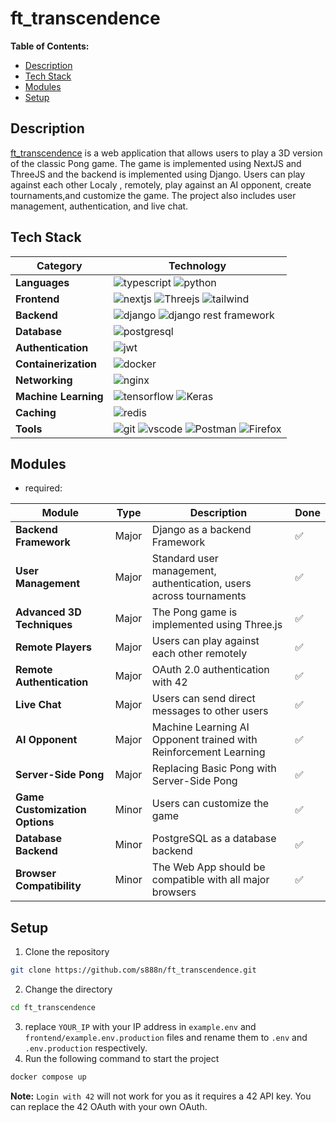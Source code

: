 # ft_transcendence
**Table of Contents:**
- [Description](#description)
- [Tech Stack](#tech-stack)
- [Modules](#modules)
- [Setup](#setup)

## Description

[ft_transcendence](./assets/en.subject.pdf) is a web application that allows users to play a 3D version of the classic Pong game. The game is implemented using NextJS and ThreeJS and the backend is implemented using Django. Users can play against each other Localy , remotely, play against an AI opponent, create tournaments,and customize the game. The project also includes user management, authentication, and live chat.
## Tech Stack

| Category  | Technology |
| ------------- | ------------- |
| **Languages** | ![typescript](https://img.shields.io/badge/TypeScript-007ACC?style=for-the-badge&logo=typescript&logoColor=white) ![python](https://img.shields.io/badge/Python-3776AB?style=for-the-badge&logo=python&logoColor=white) |
| **Frontend**  | ![nextjs](https://img.shields.io/badge/next%20js-000000?style=for-the-badge&logo=nextdotjs&logoColor=white) ![Threejs](https://img.shields.io/badge/ThreeJs-black?style=for-the-badge&logo=three.js&logoColor=white) ![tailwind](https://img.shields.io/badge/Tailwind_CSS-38B2AC?style=for-the-badge&logo=tailwind-css&logoColor=white)|
| **Backend** | ![django](https://img.shields.io/badge/Django-092E20?style=for-the-badge&logo=django&logoColor=green)  ![django rest framework](https://img.shields.io/badge/django%20rest-ff1709?style=for-the-badge&logo=django&logoColor=white)|
| **Database** | ![postgresql](https://img.shields.io/badge/PostgreSQL-316192?style=for-the-badge&logo=postgresql&logoColor=white) |
| **Authentication** | ![jwt](https://img.shields.io/badge/JWT-000000?style=for-the-badge&logo=JSON%20web%20tokens&logoColor=white) |
| **Containerization** | ![docker](https://img.shields.io/badge/Docker-2496ED?style=for-the-badge&logo=docker&logoColor=white) |
| **Networking** | ![nginx](https://img.shields.io/badge/Nginx-009639?style=for-the-badge&logo=nginx&logoColor=white) |
| **Machine Learning** | ![tensorflow](https://img.shields.io/badge/Tensorflow-FF6F00?style=for-the-badge&logo=tensorflow&logoColor=white) ![Keras](https://img.shields.io/badge/Keras-D00000?style=for-the-badge&logo=Keras&logoColor=white)|
| **Caching** | ![redis](https://img.shields.io/badge/Redis-DC382D?style=for-the-badge&logo=redis&logoColor=white) |
| **Tools** | ![git](https://img.shields.io/badge/Git-F05032?style=for-the-badge&logo=git&logoColor=white) ![vscode](https://img.shields.io/badge/VSCode-0078D4?style=for-the-badge&logo=visual%20studio%20code&logoColor=white) ![Postman](https://img.shields.io/badge/Postman-FF6C37?style=for-the-badge&logo=Postman&logoColor=white) ![Firefox](https://img.shields.io/badge/Firefox_Browser-FF7139?style=for-the-badge&logo=Firefox-Browser&logoColor=white)|

## Modules

- required:

| Module | Type | Description | Done |
| --- | --- | --- | --- |
| **Backend Framework** | Major | Django as a backend Framework | ✅ |
| **User Management** | Major | Standard user management, authentication, users across tournaments| ✅ |
| **Advanced 3D Techniques** | Major | The Pong game is implemented using Three.js | ✅ |
| **Remote Players** | Major | Users can play against each other remotely | ✅ |
| **Remote Authentication** | Major | OAuth 2.0 authentication with 42  | ✅ |
| **Live Chat** | Major | Users can send direct messages to other users | ✅ |
| **AI Opponent** | Major | Machine Learning AI Opponent trained with Reinforcement Learning | ✅ |
| **Server-Side Pong** | Major | Replacing Basic Pong with Server-Side Pong | ✅ |
| **Game Customization Options** | Minor | Users can customize the game | ✅ |
| **Database Backend** | Minor | PostgreSQL as a database backend | ✅ |
| **Browser Compatibility** | Minor | The Web App should be compatible with all major browsers | ✅ |

## Setup
1. Clone the repository
```bash
git clone https://github.com/s888n/ft_transcendence.git
```
2. Change the directory
```bash
cd ft_transcendence
```
3. replace `YOUR_IP` with your IP address in `example.env` and `frontend/example.env.production` files and rename them to `.env` and `.env.production` respectively.
4. Run the following command to start the project
```bash
docker compose up
```

**Note:** `Login with 42` will not work for you as it requires a 42 API key. You can replace the 42 OAuth with your own OAuth.

